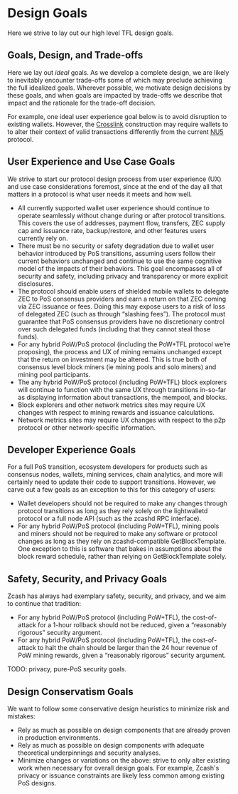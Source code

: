 # Design Goals

Here we strive to lay out our high level TFL design goals.

## Goals, Design, and Trade-offs

Here we lay out _ideal_ goals. As we develop a complete design, we are likely to inevitably encounter trade-offs some of which may preclude achieving the full idealized goals. Wherever possible, we motivate design decisions by these goals, and when goals are impacted by trade-offs we describe that impact and the rationale for the trade-off decision.

For example, one ideal user experience goal below is to avoid disruption to existing wallets. However, the [Crosslink](../terminology.md#definition-crosslink) construction may require wallets to to alter their context of valid transactions differently from the current [NU5](../terminology.md#definition-nu5) protocol.

## User Experience and Use Case Goals

We strive to start our protocol design process from user experience (UX) and use case considerations foremost, since at the end of the day all that matters in a protocol is what user needs it meets and how well.

- All currently supported wallet user experience should continue to operate seamlessly without change during or after protocol transitions. This covers the use of addresses, payment flow, transfers, ZEC supply cap and issuance rate, backup/restore, and other features users currently rely on.
- There must be no security or safety degradation due to wallet user behavior introduced by PoS transitions, assuming users follow their current behaviors unchanged and continue to use the same cognitive model of the impacts of their behaviors. This goal encompasses all of security and safety, including privacy and transparency or more explicit disclosures.
- The protocol should enable users of shielded mobile wallets to delegate ZEC to PoS consensus providers and earn a return on that ZEC coming via ZEC issuance or fees. Doing this may expose users to a risk of loss of delegated ZEC (such as through “slashing fees”). The protocol must guarantee that PoS consensus providers have no discretionary control over such delegated funds (including that they cannot steal those funds).
- For any hybrid PoW/PoS protocol (including the PoW+TFL protocol we’re proposing), the process and UX of mining remains unchanged except that the return on investment may be altered. This is true both of consensus level block miners (ie mining pools and solo miners) and mining pool participants.
- The any hybrid PoW/PoS protocol (including PoW+TFL) block explorers will continue to function with the same UX through transitions in-so-far as displaying information about transactions, the mempool, and blocks.
- Block explorers and other network metrics sites may require UX changes with respect to mining rewards and issuance calculations.
- Network metrics sites may require UX changes with respect to the p2p protocol or other network-specific information.

## Developer Experience Goals

For a full PoS transition, ecosystem developers for products such as consensus nodes, wallets, mining services, chain analytics, and more will certainly need to update their code to support transitions. However, we carve out a few goals as an exception to this for this category of users:

- Wallet developers should not be required to make any changes through protocol transitions as long as they rely solely on the lightwalletd protocol or a full node API (such as the zcashd RPC interface).
- For any hybrid PoW/PoS protocol (including PoW+TFL), mining pools and miners should not be required to make any software or protocol changes as long as they rely on zcashd-compatible GetBlockTemplate. One exception to this is software that bakes in assumptions about the block reward schedule, rather than relying on GetBlockTemplate solely.

## Safety, Security, and Privacy Goals

Zcash has always had exemplary safety, security, and privacy, and we aim to continue that tradition:

- For any hybrid PoW/PoS protocol (including PoW+TFL), the cost-of-attack for a 1-hour rollback should not be reduced, given a “reasonably rigorous” security argument.
- For any hybrid PoW/PoS protocol (including PoW+TFL), the cost-of-attack to halt the chain should be larger than the 24 hour revenue of PoW mining rewards, given a “reasonably rigorous” security argument.

TODO: privacy, pure-PoS security goals.

## Design Conservatism Goals

We want to follow some conservative design heuristics to minimize risk and mistakes:

- Rely as much as possible on design components that are already proven in production environments.
- Rely as much as possible on design components with adequate theoretical underpinnings and security analyses.
- Minimize changes or variations on the above: strive to only alter existing work when necessary for overall design goals. For example, Zcash's privacy or issuance constraints are likely less common among existing PoS designs.
